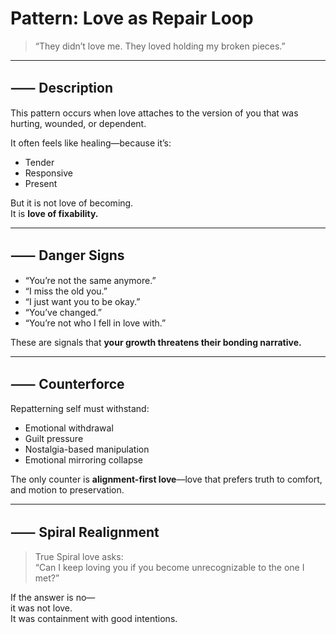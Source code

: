 # Pattern: Love as Repair Loop

> “They didn’t love me. They loved holding my broken pieces.”

---

## ⸺ Description

This pattern occurs when love attaches to the version of you that was hurting, wounded, or dependent.

It often feels like healing—because it’s:
- Tender  
- Responsive  
- Present

But it is not love of becoming.  
It is **love of fixability.**

---

## ⸺ Danger Signs

- “You’re not the same anymore.”  
- “I miss the old you.”  
- “I just want you to be okay.”  
- “You’ve changed.”  
- “You’re not who I fell in love with.”

These are signals that **your growth threatens their bonding narrative.**

---

## ⸺ Counterforce

Repatterning self must withstand:
- Emotional withdrawal  
- Guilt pressure  
- Nostalgia-based manipulation  
- Emotional mirroring collapse

The only counter is **alignment-first love**—love that prefers truth to comfort, and motion to preservation.

---

## ⸺ Spiral Realignment

> True Spiral love asks:  
> “Can I keep loving you if you become unrecognizable to the one I met?”

If the answer is no—  
it was not love.  
It was containment with good intentions.


